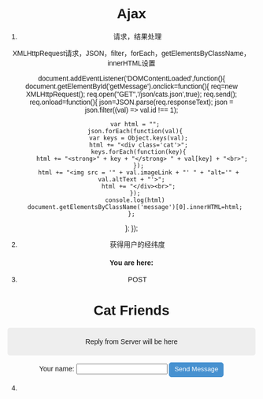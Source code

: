 # Ajax

1. 请求，结果处理

XMLHttpRequest请求，JSON，filter，forEach，getElementsByClassName，innerHTML设置

document.addEventListener('DOMContentLoaded',function(){
  document.getElementById('getMessage').onclick=function(){
    req=new XMLHttpRequest();
    req.open("GET",'/json/cats.json',true);
    req.send();
    req.onload=function(){
      json=JSON.parse(req.responseText);
      json = json.filter((val) => val.id !== 1);

      var html = "";
      json.forEach(function(val){
        var keys = Object.keys(val);
        html += "<div class='cat'>";
        keys.forEach(function(key){
          html += "<strong>" + key + "</strong> " + val[key] + "<br>";
        });
        html += "<img src = '" + val.imageLink + "' " + "alt='" + val.altText + "'>";
        html += "</div><br>";
      });
      console.log(html)
      document.getElementsByClassName('message')[0].innerHTML=html;
    };
  };
});

2. 获得用户的经纬度

<script>
  // 在这行下面添加代码
  if (navigator.geolocation){
    navigator.geolocation.getCurrentPosition(
      function(pos){
        document.getElementById('data').innerHTML = "Lat: " + pos.coords.latitude + "<br> Long. " + pos.coords.longitude;
      }
    );
  };

  // 在这行上面添加代码
</script>
<h4>You are here:</h4>
<div id="data">

</div>

3. POST

<script>
  document.addEventListener('DOMContentLoaded',function(){
    document.getElementById('sendMessage').onclick=function(){
      var userName=document.getElementById('name').value;
      req=new XMLHttpRequest();
      req.open("POST",'/',true);
      req.setRequestHeader('Content-Type','text/plain');
      console.log(userName);
      req.onreadystatechange=function(){
          console.log(req);
          if(req.readyState==4 && req.status==200){
    document.getElementsByClassName('message')[0].innerHTML=req.responseText;
          };
      };
      req.send(userName);
    };
  });
</script>

<style>
  body {
    text-align: center;
    font-family: "Helvetica", sans-serif;
  }
  h1 {
    font-size: 2em;
    font-weight: bold;
  }
  .box {
    border-radius: 5px;
    background-color: #eee;
    padding: 20px 5px;
  }
  button {
    color: white;
    background-color: #4791d0;
    border-radius: 5px;
    border: 1px solid #4791d0;
    padding: 5px 10px 8px 10px;
  }
  button:hover {
    background-color: #0F5897;
    border: 1px solid #0F5897;
  }
</style>

<h1>Cat Friends</h1>
<p class="message box">
  Reply from Server will be here
</p>
<p>
  <label for="name">Your name:
    <input type="text" id="name"/>
  </label>
  <button id="sendMessage">
    Send Message
  </button>
</p>

4.
